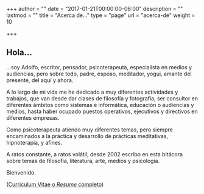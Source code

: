+++
author = ""
date = "2017-01-21T00:00:00-06:00"
description = ""
lastmod = ""
title = "Acerca de..."
type = "page"
url = "acerca-de"
weight = 10

+++
## Hola…

…soy Adolfo, escritor, pensador, psicoterapeuta, especialista en medios y audiencias, pero sobre todo, padre, esposo, meditador, yogui, amante del presente, del aquí y ahora.

A lo largo de mi vida me he dedicado a muy diferentes actividades y trabajos, que van desde dar clases de filosofía y fotografía, ser consultor en diferentes ámbitos como sistemas e informática, educación o audiencias y medios, hasta haber ocupado puestos operativos, ejecutivos y directivos en diferentes empresas. 

Como psicoterapeuta atiendo muy diferentes temas, pero siempre encaminados a la práctica y desarrollo de prácticas meditativas, hipnoterapia, y afines.

A ratos constante, a ratos volátil, desde 2002 escribo en esta bitácora sobre temas de filosofía, literatura, arte, medios y psicología.

Bienvenido.


([Curriculum Vitae o _Resume_ completo](/cv/))